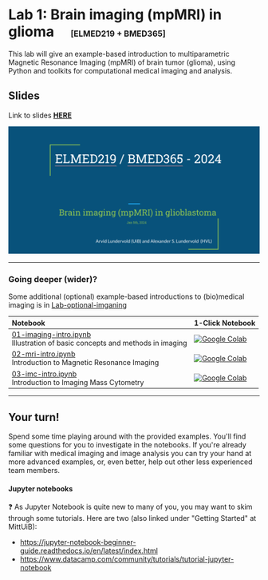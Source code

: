 # Lab 1: Brain imaging (mpMRI) in glioma &nbsp;&nbsp;&nbsp;  <span style="font-size: 16px;">[ELMED219 + BMED365]</span>

This lab will give an example-based introduction to multiparametric Magnetic Resonance Imaging (mpMRI) of brain tumor (glioma), using Python and toolkits for computational medical imaging and analysis.

## Slides

Link to slides [**HERE**](https://docs.google.com/presentation/d/e/2PACX-1vR-pOgLjZhHBNMPo0vfSFik5oK8gs3km0zNVosiYsnE_GKZv8MrjJ6RsiEbqnW5eUZ4tRKLbEe9qfRc/pub?start=false&loop=false&delayms=3000)


<a href="https://docs.google.com/presentation/d/e/2PACX-1vR-pOgLjZhHBNMPo0vfSFik5oK8gs3km0zNVosiYsnE_GKZv8MrjJ6RsiEbqnW5eUZ4tRKLbEe9qfRc/pub?start=false&loop=false&delayms=3000"><img src="assets/Lab1_first_slide.png"></a>


<!-- Here's a short extra video that goes through a very similar notebook to the one we use in this lab: https://www.youtube.com/watch?v=OhxUgFNnj1U. You may want to watch this as well. -->


<hr>

### Going deeper (wider)?
Some additional (optional) example-based introductions to (bio)medical imaging is in [Lab-optional-imganing](../Lab-optional-imaging)

| Notebook    |      1-Click Notebook      |
|:----------|------|
|  [01-imaging-intro.ipynb](https://nbviewer.jupyter.org/github/MMIV-ML/ELMED219/blob/main/Lab-optional-imaging/01-imaging-intro.ipynb)<br> Illustration of basic concepts and methods in imaging   | [![Google Colab](https://colab.research.google.com/assets/colab-badge.svg)](https://colab.research.google.com/github/MMIV-ML/ELMED219/blob/main/Lab-optional-imaging/01-imaging-intro.ipynb)|
|  [02-mri-intro.ipynb](https://nbviewer.jupyter.org/github/MMIV-ML/ELMED219/blob/main/Lab-optional-imaging/02-mri-intro.ipynb)<br> Introduction to Magnetic Resonance Imaging   | [![Google Colab](https://colab.research.google.com/assets/colab-badge.svg)](https://colab.research.google.com/github/MMIV-ML/ELMED219/blob/main/Lab-optional-imaging/02-mri-intro.ipynb)|
|  [03-imc-intro.ipynb](https://nbviewer.jupyter.org/github/MMIV-ML/ELMED219/blob/main/Lab-optional-imaging/03-imc-intro.ipynb)<br> Introduction to Imaging Mass Cytometry   | [![Google Colab](https://colab.research.google.com/assets/colab-badge.svg)](https://colab.research.google.com/github/MMIV-ML/ELMED219/blob/main/Lab-optional-imaging/03-imc-intro.ipynb)|

---


## Your turn!

Spend some time playing around with the provided examples. You'll find some questions for you to investigate in the notebooks. If you're already familiar with medical imaging and image analysis you can try your hand at more advanced examples, or, even better, help out other less experienced team members.


#### Jupyter notebooks

:question: As Jupyter Notebook is quite new to many of you, you may want to skim through some tutorials. Here are two (also linked under "Getting Started" at MittUiB):
* https://jupyter-notebook-beginner-guide.readthedocs.io/en/latest/index.html
* https://www.datacamp.com/community/tutorials/tutorial-jupyter-notebook

